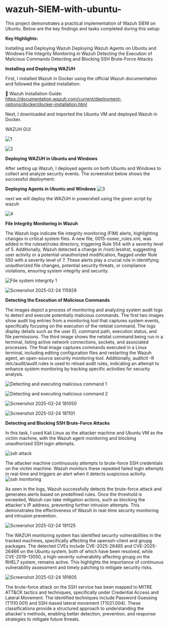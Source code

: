 # wazuh-SIEM-with-ubuntu-

This project demonstrates a practical implementation of Wazuh SIEM on Ubuntu. Below are the key findings and tasks completed during this setup:

**Key Highlights:**

Installing and Deploying Wazuh
Deploying Wazuh Agents on Ubuntu and Windows
File Integrity Monitoring in Wazuh
Detecting the Execution of Malicious Commands
Detecting and Blocking SSH Brute-Force Attacks




**Installing and Deploying WAZUH**

First, I installed Wazuh in Docker using the official Wazuh documentation and followed the guided installation:

🔗 Wazuh Installation Guide: https://documentation.wazuh.com/current/deployment-options/docker/docker-installation.html

Next, I downloaded and imported the Ubuntu VM and deployed Wazuh in Docker.

WAZUH GUI

![1](https://github.com/user-attachments/assets/265396df-1946-4bcd-9e3c-97a3fca581a4)

![2](https://github.com/user-attachments/assets/56363e0c-6162-460d-919c-9fdda464d02c)


**Deploying WAZUH in Ubuntu and Windows**

After setting up Wazuh, I deployed agents on both Ubuntu and Windows to collect and analyze security events. The screenshot below shows the successful deployment:

**Deploying  Agents in Ubuntu and Windows**
![3](https://github.com/user-attachments/assets/a5cbaa1c-e7b5-4b92-a23f-2141e2bb446d)

next we will deploy the WAZUH in powershell using the given script by wazuh

![4](https://github.com/user-attachments/assets/1e48273f-618b-4b88-9a55-c3daaf6ae5bf)







**File Integrity Monitoring in Wazuh**

The Wazuh logs indicate file integrity monitoring (FIM) alerts, highlighting changes in critical system files. A new file, 0015-ossec_rules.xml, was added in the ruleset/rules directory, triggering Rule 554 with a severity level of 5. Additionally, Wazuh detected a change in /root/.lesshst, suggesting user activity or a potential unauthorized modification, flagged under Rule 550 with a severity level of 7. These alerts play a crucial role in identifying unauthorized file changes, potential security threats, or compliance violations, ensuring system integrity and security.
 
![File system intergrity 1](https://github.com/user-attachments/assets/6916dc19-27ad-48a4-aba9-8ab46388c96f)



![Screenshot 2025-02-24 115928](https://github.com/user-attachments/assets/4844ef6c-61d1-4b26-9a31-3668274a827a)



**Detecting the Execution of Malicious Commands**

The images depict a process of monitoring and analyzing system audit logs to detect and execute potentially malicious commands. The first two images show audit log entries from a monitoring tool that captures system events, specifically focusing on the execution of the netstat command. The logs display details such as the user ID, command path, execution status, and file permissions. The third image shows the netstat command being run in a terminal, listing active network connections, sockets, and associated processes. The final image captures commands executed in a Linux terminal, including editing configuration files and restarting the Wazuh agent, an open-source security monitoring tool. Additionally, auditctl -R /etc/audit/audit.rules is used to reload audit rules, indicating an attempt to enhance system monitoring by tracking specific activities for security analysis.


![Detecting and executing malicious command 1](https://github.com/user-attachments/assets/6fd2594b-0e2b-4b5f-bd36-14df59f5ee7e)

![Detecting and executing malicious command 2](https://github.com/user-attachments/assets/f4e90379-17de-4ea3-a1b4-3ac40e04fc18)

![Screenshot 2025-02-24 181050](https://github.com/user-attachments/assets/4a949baf-b4be-4b1f-9ce0-3567469edbbc)

![Screenshot 2025-02-24 181101](https://github.com/user-attachments/assets/3eaf7ac8-7248-4c1e-9479-315ffab2305b)


**Detecting and Blocking SSH Brute-Force Attacks**


In this task, I used Kali Linux as the attacker machine and Ubuntu VM as the victim machine, with the Wazuh agent monitoring and blocking unauthorized SSH login attempts.

![ssh attack](https://github.com/user-attachments/assets/c211f7b5-22ef-4923-ba0e-f1336daa6926)

The attacker machine continuously attempts to brute-force SSH credentials on the victim machine. Wazuh monitors these repeated failed login attempts in real-time and triggers an alert when it detects suspicious activity.
![ssh monitoring](https://github.com/user-attachments/assets/c18d80e8-9610-4531-9b4c-2fd5674fd419)

As seen in the logs, Wazuh successfully detects the brute-force attack and generates alerts based on predefined rules. Once the threshold is exceeded, Wazuh can take mitigation actions, such as blocking the attacker's IP address, preventing further intrusion attempts. This demonstrates the effectiveness of Wazuh in real-time security monitoring and intrusion prevention.








![Screenshot 2025-02-24 191125](https://github.com/user-attachments/assets/efeec537-4e31-4cc4-8497-44b3c0f85fff)

The WAZUH monitoring system has identified security vulnerabilities in the tracked machines, specifically affecting the openssh-client and gnupg packages. The detected CVEs include CVE-2025-26465 and CVE-2025-26466 on the Ubuntu system, both of which have been resolved, while CVE-2019-13050, a high-severity vulnerability affecting gnupg on the RHEL7 system, remains active. This highlights the importance of continuous vulnerability assessment and timely patching to mitigate security risks.


![Screenshot 2025-02-24 191605](https://github.com/user-attachments/assets/f29efb77-4df8-41a0-9184-669e7ef8800f)

The brute-force attack on the SSH service has been mapped to MITRE ATT&CK tactics and techniques, specifically under Credential Access and Lateral Movement. The identified techniques include Password Guessing (T1110.001) and SSH-based lateral movement (T1021.004). These classifications provide a structured approach to understanding the attacker's methods, enabling better detection, prevention, and response strategies to mitigate future threats.

